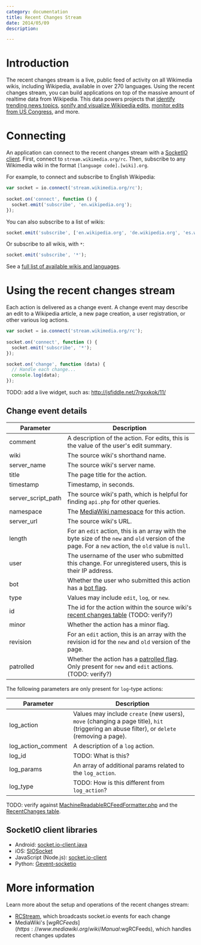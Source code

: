 ```yaml
---
category: documentation
title: Recent Changes Stream
date: 2014/05/09
description:

---
```


# Introduction

The recent changes stream is a live, public feed of activity on all Wikimedia wikis, including Wikipedia, available in over 270 languages. Using the recent changes stream, you can build applications on top of the massive amount of realtime data from Wikipedia. This data powers projects that [identify trending news topics](http://wikipedia-irc.herokuapp.com/), [sonify and visualize Wikipedia edits](http://listen.hatnote.com), [monitor edits from US Congress](https://twitter.com/congressedits), and more.

# Connecting

An application can connect to the recent changes stream with a [SocketIO client](http://socket.io/docs/client-api/). First, connect to `stream.wikimedia.org/rc`. Then, subscribe to any Wikimedia wiki in the format `[language code].[wiki].org`.

For example, to connect and subscribe to English Wikipedia:

```javascript
var socket = io.connect('stream.wikimedia.org/rc');
 
socket.on('connect', function () {
  socket.emit('subscribe', 'en.wikipedia.org');
});
````

You can also subscribe to a list of wikis:

```javascript
socket.emit('subscribe', ['en.wikipedia.org', 'de.wikipedia.org', 'es.wikinews.org']);
````

Or subscribe to all wikis, with `*`:

```javascript
socket.emit('subscribe', '*');
````

See a [full list of available wikis and languages](https://meta.wikimedia.org/wiki/Complete_list_of_Wikimedia_projects). 

# Using the recent changes stream

Each action is delivered as a change event. A change event may describe an edit to a Wikipedia article, a new page creation, a user registration, or other various log actions. 

```javascript
var socket = io.connect('stream.wikimedia.org/rc');
 
socket.on('connect', function () {
  socket.emit('subscribe', '*');
});

socket.on('change', function (data) {
  // Handle each change...
  console.log(data);
});
```

TODO: add a live widget, such as: http://jsfiddle.net/7rgxxkok/11/

## Change event details

| Parameter | Description |
|-----------|-------------|
| comment | A description of the action. For edits, this is the value of the user's edit summary.
| wiki | The source wiki's shorthand name.
| server_name | The source wiki's server name.
| title | The page title for the action.
| timestamp | Timestamp, in seconds.
| server\_script\_path | The source wiki's path, which is helpful for finding `api.php` for other queries.
| namespace | The [MediaWiki namespace](https://www.mediawiki.org/wiki/Help:Namespaces) for this action.
| server_url | The source wiki's URL.
| length | For an `edit` action, this is an array with the byte size of the `new` and `old` version of the page. For a `new` action, the `old` value is `null`. 
| user | The username of the user who submitted this change. For unregistered users, this is their IP address.
| bot | Whether the user who submitted this action has a [bot flag](https://meta.wikimedia.org/wiki/Bot).
| type | Values may include `edit`, `log`, or `new`.
| id | The id for the action within the source wiki's [recent changes table](https://www.mediawiki.org/wiki/Manual:Recentchanges_table) (TODO: verify?)
| minor | Whether the action has a minor flag.
| revision | For an `edit` action, this is an array with the revision id for the `new` and `old` version of the page.
| patrolled | Whether the action has a [patrolled flag](https://www.mediawiki.org/wiki/Help:Patrolled_edits). Only present for `new` and `edit` actions. (TODO: verify?)

The following parameters are only present for `log`-type actions:

| Parameter | Description |
|-----------|-------------|
| log\_action | Values may include `create` (new users), `move` (changing a page title), `hit` (triggering an abuse filter), or `delete` (removing a page).
| log\_action_comment | A description of a `log` action.
| log_id | TODO: What is this?
| log\_params | An array of additional params related to the `log_action`.
| log\_type | TODO: How is this different from `log_action`?

TODO: verify against [MachineReadableRCFeedFormatter.php](https://github.com/wikimedia/mediawiki-core/blob/master/includes/rcfeed/MachineReadableRCFeedFormatter.php) and the [RecentChanges table](https://www.mediawiki.org/wiki/Manual:Recentchanges_table).

## SocketIO client libraries

- Android: [socket.io-client.java](https://github.com/nkzawa/socket.io-client.java)
- iOS: [SIOSocket](https://github.com/MegaBits/SIOSocket)
- JavaScript (Node.js): [socket.io-client](https://github.com/Automattic/socket.io-client)
- Python: [Gevent-socketio](https://gevent-socketio.readthedocs.org/en/latest/)

# More information

Learn more about the setup and operations of the recent changes stream:

- [RCStream](https://wikitech.wikimedia.org/wiki/RCStream), which broadcasts socket.io events for each change
- MediaWiki's [$wgRCFeeds](https://www.mediawiki.org/wiki/Manual:$wgRCFeeds), which handles recent changes updates
